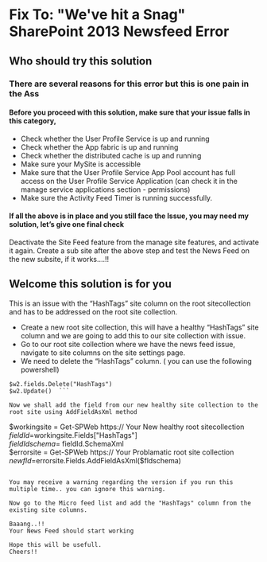 # Fix To: "We've hit a Snag" SharePoint 2013 Newsfeed Error
## Who should try this solution
### There are several reasons for this error but this is one pain in the Ass
#### Before you proceed with this solution, make sure that your issue falls in this category,
-	Check whether the User Profile Service is up and running
-	Check whether the App fabric is up and running
-	Check whether the distributed cache is up and running
-	Make sure your MySite is accessible 
-	Make sure that the User Profile Service App Pool account has full access on the User Profile Service Application (can check it in the manage service applications section - permissions)
-	Make sure the Activity Feed Timer is running successfully.
#### If all the above is in place and you still face the Issue, you may need my solution, let’s give one final check
Deactivate the Site Feed feature from the manage site features, and activate it again.
Create a sub site after the above step and test the News Feed on the new subsite, if it works….!!
## Welcome this solution is for you

This is an issue with the “HashTags” site column on the root sitecollection and has to be addressed on the root site collection.
-	Create a new root site collection, this will have a healthy “HashTags” site column and we are going to add this to our site collection with issue.  
-	Go to our root site collection where we have the news feed issue, navigate to site columns on the site settings page.
-	We need to delete the “HashTags” column. ( you can use the following powershell)

``` $w2=get-spweb Get-SPWeb https:// your root site collection with issue
$w2.fields.Delete("HashTags")   
$w2.Update()  ```

Now we shall add the field from our new healthy site collection to the root site using AddFieldAsXml method

```
$workingsite = Get-SPWeb https:// Your New healthy root sitecollection   	    
$fieldId=$workingsite.Fields["HashTags"]        
$fieldIdschema=$ fieldId.SchemaXml    	    
$errorsite = Get-SPWeb https:// Your Problamatic root site collection    
$newfld=$errorsite.Fields.AddFieldAsXml($fldschema)  

```

You may receive a warning regarding the version if you run this multiple time.. you can ignore this warning.

Now go to the Micro feed list and add the "HashTags" column from the existing site columns.

Baaang..!! 
Your News Feed should start working

Hope this will be usefull.
Cheers!!
